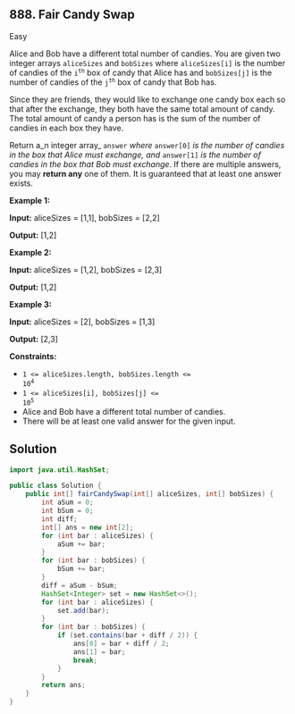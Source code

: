 ## 888\. Fair Candy Swap

Easy

Alice and Bob have a different total number of candies. You are given two integer arrays `aliceSizes` and `bobSizes` where `aliceSizes[i]` is the number of candies of the <code>i<sup>th</sup></code> box of candy that Alice has and `bobSizes[j]` is the number of candies of the <code>j<sup>th</sup></code> box of candy that Bob has.

Since they are friends, they would like to exchange one candy box each so that after the exchange, they both have the same total amount of candy. The total amount of candy a person has is the sum of the number of candies in each box they have.

Return a_n integer array_ `answer` _where_ `answer[0]` _is the number of candies in the box that Alice must exchange, and_ `answer[1]` _is the number of candies in the box that Bob must exchange_. If there are multiple answers, you may **return any** one of them. It is guaranteed that at least one answer exists.

**Example 1:**

**Input:** aliceSizes = [1,1], bobSizes = [2,2]

**Output:** [1,2]

**Example 2:**

**Input:** aliceSizes = [1,2], bobSizes = [2,3]

**Output:** [1,2]

**Example 3:**

**Input:** aliceSizes = [2], bobSizes = [1,3]

**Output:** [2,3]

**Constraints:**

*   <code>1 <= aliceSizes.length, bobSizes.length <= 10<sup>4</sup></code>
*   <code>1 <= aliceSizes[i], bobSizes[j] <= 10<sup>5</sup></code>
*   Alice and Bob have a different total number of candies.
*   There will be at least one valid answer for the given input.

## Solution

```java
import java.util.HashSet;

public class Solution {
    public int[] fairCandySwap(int[] aliceSizes, int[] bobSizes) {
        int aSum = 0;
        int bSum = 0;
        int diff;
        int[] ans = new int[2];
        for (int bar : aliceSizes) {
            aSum += bar;
        }
        for (int bar : bobSizes) {
            bSum += bar;
        }
        diff = aSum - bSum;
        HashSet<Integer> set = new HashSet<>();
        for (int bar : aliceSizes) {
            set.add(bar);
        }
        for (int bar : bobSizes) {
            if (set.contains(bar + diff / 2)) {
                ans[0] = bar + diff / 2;
                ans[1] = bar;
                break;
            }
        }
        return ans;
    }
}
```